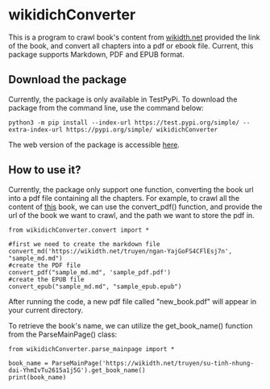 # wikidichConverter

This is a program to crawl book's content from [wikidth.net](https://wikidth.net/) provided the link of the book, and convert all chapters into a pdf or ebook file. Current, this package supports Markdown, PDF and EPUB format.

## Download the package
Currently, the package is only available in TestPyPi. To download the package from the command line, use the command below:

```
python3 -m pip install --index-url https://test.pypi.org/simple/ --extra-index-url https://pypi.org/simple/ wikidichConverter
```

The web version of the package is accessible [here](https://test.pypi.org/project/wikidichConverter/).

## How to use it?

Currently, the package only support one function, converting the book url into a pdf file containing all the chapters. For example, to crawl all the content of [this](https://wikidth.net/truyen/su-tinh-nhung-dai-YhmIvTu2615a1j5G) book, we can use the convert_pdf() function, and provide the url of the book we want to crawl, and the path we want to store the pdf in.

```
from wikidichConverter.convert import *

#first we need to create the markdown file
convert_md('https://wikidth.net/truyen/ngan-YajGoFS4CFlEsj7n', "sample_md.md")
#create the PDF file
convert_pdf("sample_md.md", 'sample_pdf.pdf')
#create the EPUB file
convert_epub("sample_md.md", "sample_epub.epub")
```

After running the code, a new pdf file called "new_book.pdf" will appear in your current directory.

To retrieve the book's name, we can utilize the get_book_name() function from the ParseMainPage() class:

```
from wikidichConverter.parse_mainpage import *

book_name = ParseMainPage('https://wikidth.net/truyen/su-tinh-nhung-dai-YhmIvTu2615a1j5G').get_book_name()
print(book_name)
```
